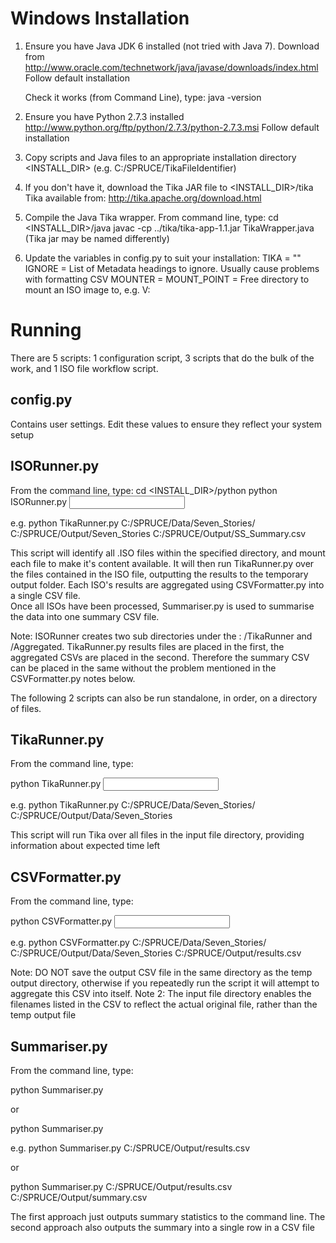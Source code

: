 Windows Installation
====================

1) Ensure you have Java JDK 6 installed (not tried with Java 7).
   Download from http://www.oracle.com/technetwork/java/javase/downloads/index.html
   Follow default installation
   
   Check it works (from Command Line), type:
   java -version
   
2) Ensure you have Python 2.7.3 installed
   http://www.python.org/ftp/python/2.7.3/python-2.7.3.msi
   Follow default installation
   
3) Copy scripts and Java files to an appropriate installation directory <INSTALL_DIR>
   (e.g. C:/SPRUCE/TikaFileIdentifier)
   
4) If you don't have it, download the Tika JAR file to <INSTALL_DIR>/tika
   Tika available from: http://tika.apache.org/download.html

5) Compile the Java Tika wrapper.  From command line, type:
   cd <INSTALL_DIR>/java
   javac -cp ../tika/tika-app-1.1.jar TikaWrapper.java
   (Tika jar may be named differently)
   
6) Update the variables in config.py to suit your installation:
     TIKA		 = "<path to your Tika JAR file>"
     IGNORE		 = List of Metadata headings to ignore. Usually cause problems with formatting CSV
     MOUNTER	 = <Path to WinCDEmu batchmnt.exe>
     MOUNT_POINT = Free directory to mount an ISO image to, e.g. V:
     
Running
=======

There are 5 scripts: 1 configuration script, 3 scripts that do the bulk of the work, and 1 ISO file workflow script.

config.py
---------
Contains user settings.  Edit these values to ensure they reflect your system setup

ISORunner.py
------------
From the command line, type:
  cd <INSTALL_DIR>/python
  python ISORunner.py <input ISO file directory> <temp output directory> <summary CSV to create>
  
  e.g.
  python TikaRunner.py C:/SPRUCE/Data/Seven_Stories/ C:/SPRUCE/Output/Seven_Stories C:/SPRUCE/Output/SS_Summary.csv
  
This script will identify all .ISO files within the specified directory, and mount each file to make it's content available.
It will then run TikaRunner.py over the files contained in the ISO file, outputting the results to the temporary output folder. 
Each ISO's results are aggregated using CSVFormatter.py into a single CSV file.  
Once all ISOs have been processed, Summariser.py is used to summarise the data into one summary CSV file.

Note: ISORunner creates two sub directories under the <temp output directory>: /TikaRunner and /Aggregated. 
TikaRunner.py results files are placed in the first, the aggregated CSVs are placed in the second. Therefore 
the summary CSV can be placed in the same <temp output directory> without the problem mentioned in the CSVFormatter.py 
notes below.

The following 2 scripts can also be run standalone, in order, on a directory of files.

TikaRunner.py
-------------
From the command line, type:

  python TikaRunner.py <input file directory> <temp output directory>
  
  e.g.
  python TikaRunner.py C:/SPRUCE/Data/Seven_Stories/ C:/SPRUCE/Output/Data/Seven_Stories
  
This script will run Tika over all files in the input file directory, providing information about expected time left

CSVFormatter.py
---------------
From the command line, type:

  python CSVFormatter.py <input file directory> <temp output directory> <output csv file>
  
  e.g.
  python CSVFormatter.py C:/SPRUCE/Data/Seven_Stories/ C:/SPRUCE/Output/Data/Seven_Stories C:/SPRUCE/Output/results.csv

Note: DO NOT save the output CSV file in the same directory as the temp output directory, otherwise if you repeatedly run the script it will attempt to aggregate this CSV into itself.
Note 2: The input file directory enables the filenames listed in the CSV to reflect the actual original file, rather than the temp output file

Summariser.py
-------------
From the command line, type:

  python Summariser.py <output csv file>
  
  or
  
  python Summariser.py <output csv file> <summarised csv file>
  
  e.g.
  python Summariser.py C:/SPRUCE/Output/results.csv
  
  or
  
  python Summariser.py C:/SPRUCE/Output/results.csv C:/SPRUCE/Output/summary.csv
  
The first approach just outputs summary statistics to the command line.
The second approach also outputs the summary into a single row in a CSV file


   